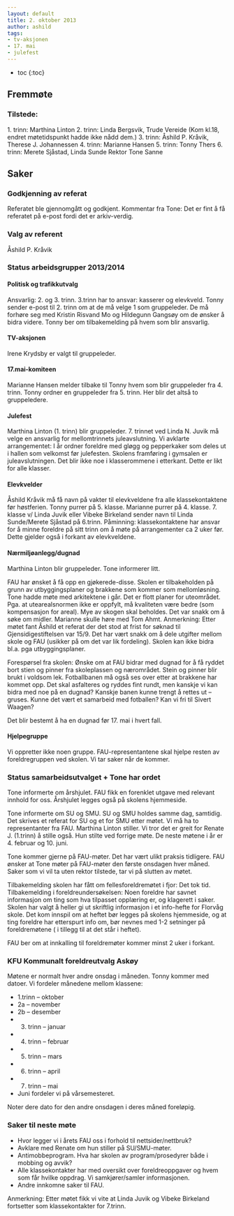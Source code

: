 ```yaml
---
layout: default
title: 2. oktober 2013
author: ashild
tags:
- tv-aksjonen
- 17. mai
- julefest
---
```



* toc
{:toc}


Fremmøte
--------

### Tilstede:

​1. trinn: Marthina Linton 2. trinn: Linda Bergsvik, Trude Vereide (Kom
kl.18, endret møtetidspunkt hadde ikke nådd dem.) 3. trinn: Åshild P.
Kråvik, Therese J. Johannessen 4. trinn: Marianne Hansen 5. trinn: Tonny
Thers 6. trinn: Merete Sjåstad, Linda Sunde Rektor Tone Sanne

Saker
-----

### Godkjenning av referat

Referatet ble gjennomgått og godkjent. Kommentar fra Tone: Det er fint å
få referatet på e-post fordi det er arkiv-verdig.

### Valg av referent

Åshild P. Kråvik

### Status arbeidsgrupper 2013/2014

#### Politisk og trafikkutvalg

Ansvarlig: 2. og 3. trinn. 3.trinn har to ansvar: kasserer og elevkveld.
Tonny sender e-post til 2. trinn om at de må velge 1 som gruppeleder. De
må forhøre seg med Kristin Risvand Mo og Hildegunn Gangsøy om de ønsker
å bidra videre. Tonny ber om tilbakemelding på hvem som blir ansvarlig.

#### TV-aksjonen

Irene Krydsby er valgt til gruppeleder.

#### 17.mai-komiteen

Marianne Hansen melder tilbake til Tonny hvem som blir gruppeleder fra
4. trinn. Tonny ordner en gruppeleder fra 5. trinn. Her blir det altså
to gruppeledere.

#### Julefest

Marthina Linton (1. trinn) blir gruppeleder. 7. trinnet ved Linda N.
Juvik må velge en ansvarlig for mellomtrinnets juleavslutning. Vi
avklarte arrangementet: I år ordner foreldre med gløgg og pepperkaker
som deles ut i hallen som velkomst før julefesten. Skolens framføring i
gymsalen er juleavslutningen. Det blir ikke noe i klasserommene i
etterkant. Dette er likt for alle klasser.

#### Elevkvelder

Åshild Kråvik må få navn på vakter til elevkveldene fra alle
klassekontaktene før høstferien. Tonny purrer på 5. klasse. Marianne
purrer på 4. klasse. 7. klasse v/ Linda Juvik eller Vibeke Birkeland
sender navn til Linda Sunde/Merete Sjåstad på 6.trinn. Påminning:
klassekontaktene har ansvar for å minne foreldre på sitt trinn om å møte
på arrangementer ca 2 uker før. Dette gjelder også i forkant av
elevkveldene.

#### Nærmiljøanlegg/dugnad

Marthina Linton blir gruppeleder. Tone informerer litt.

FAU har ønsket å få opp en gjøkerede-disse. Skolen er tilbakeholden på
grunn av utbyggingsplaner og brakkene som kommer som mellomløsning. Tone
hadde møte med arkitektene i går. Det er flott planer for uteområdet.
Pga. at utearealsnormen ikke er oppfylt, må kvaliteten være bedre (som
kompensasjon for areal). Mye av skogen skal beholdes. Det var snakk om å
søke om midler. Marianne skulle høre med Tom Ahmt. Anmerkning: Etter
møtet fant Åshild et referat der det stod at frist for søknad til
Gjensidigestiftelsen var 15/9. Det har vært snakk om å dele utgifter
mellom skole og FAU (usikker på om det var lik fordeling). Skolen kan
ikke bidra bl.a. pga utbyggingsplaner.

Forespørsel fra skolen: Ønske om at FAU bidrar med dugnad for å få
ryddet bort stien og pinner fra skoleplassen og nærområdet. Stein og
pinner blir brukt i voldsom lek. Fotballbanen må også ses over etter at
brakkene har kommet opp. Det skal asfalteres og ryddes fint rundt, men
kanskje vi kan bidra med noe på en dugnad? Kanskje banen kunne trengt å
rettes ut – gruses. Kunne det vært et samarbeid med fotballen? Kan vi
fri til Sivert Waagen?

Det blir bestemt å ha en dugnad før 17. mai i hvert fall.

#### Hjelpegruppe

Vi oppretter ikke noen gruppe. FAU-representantene skal hjelpe resten av
foreldregruppen ved skolen. Vi tar saker når de kommer.

### Status samarbeidsutvalget + Tone har ordet

Tone informerte om årshjulet. FAU fikk en forenklet utgave med relevant
innhold for oss. Årshjulet legges også på skolens hjemmeside.

Tone informerte om SU og SMU. SU og SMU holdes samme dag, samtidig. Det
skrives et referat for SU og et for SMU etter møtet. Vi må ha to
representanter fra FAU. Marthina Linton stiller. Vi tror det er greit
for Renate J. (1.trinn) å stille også. Hun stilte ved forrige møte. De
neste møtene i år er 4. februar og 10. juni.

Tone kommer gjerne på FAU-møter. Det har vært ulikt praksis tidligere.
FAU ønsker at Tone møter på FAU-møter den første onsdagen hver måned.
Saker som vi vil ta uten rektor tilstede, tar vi på slutten av møtet.

Tilbakemelding skolen har fått om fellesforeldremøtet i fjor: Det tok
tid. Tilbakemelding i foreldreundersøkelsen: Noen foreldre har savnet
informasjon om ting som hva tilpasset opplæring er, og klagerett i
saker. Skolen har valgt å heller gi ut skriftlig informasjon i et
info-hefte for Florvåg skole. Det kom innspil om at heftet bør legges på
skolens hjemmeside, og at ting foreldre har etterspurt info om, bør
nevnes med 1-2 setninger på foreldremøtene ( i tillegg til at det står i
heftet).

FAU ber om at innkalling til foreldremøter kommer minst 2 uker i
forkant.

### KFU Kommunalt foreldreutvalg Askøy

Møtene er normalt hver andre onsdag i måneden. Tonny kommer med datoer.
Vi fordeler månedene mellom klassene:

-   1.trinn – oktober
-   2a – november
-   2b – desember
-   3. trinn – januar
-   4. trinn – februar
-   5. trinn – mars
-   6. trinn – april
-   7. trinn – mai
-   Juni fordeler vi på vårsemesteret.

Noter dere dato for den andre onsdagen i deres måned foreløpig.

### Saker til neste møte

-   Hvor legger vi i årets FAU oss i forhold til nettsider/nettbruk?
-   Avklare med Renate om hun stiller på SU/SMU-møter.
-   Antimobbeprogram. Hva har skolen av program/prosedyrer både i
    mobbing og avvik?
-   Alle klassekontakter har med oversikt over foreldreoppgaver og hvem
    som får hvilke oppdrag. Vi samkjører/samler informasjonen.
-   Andre innkomne saker til FAU.

Anmerkning: Etter møtet fikk vi vite at Linda Juvik og Vibeke Birkeland
fortsetter som klassekontakter for 7.trinn.


